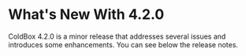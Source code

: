 # What's New With 4.2.0

ColdBox 4.2.0 is a minor release that addresses several issues and introduces some enhancements.  You can see below the release notes.

